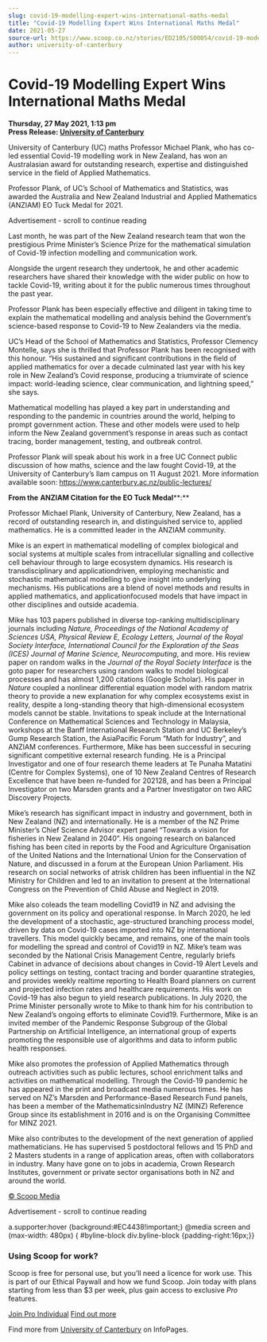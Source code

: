 ```yaml
---
slug: covid-19-modelling-expert-wins-international-maths-medal
title: "Covid-19 Modelling Expert Wins International Maths Medal"
date: 2021-05-27
source-url: https://www.scoop.co.nz/stories/ED2105/S00054/covid-19-modelling-expert-wins-international-maths-medal.htm
author: university-of-canterbury
---
```

Covid-19 Modelling Expert Wins International Maths Medal
========================================================

**Thursday, 27 May 2021, 1:13 pm**  
**Press Release: [University of Canterbury](https://info.scoop.co.nz/University_of_Canterbury)**

University of Canterbury (UC) maths Professor Michael Plank, who has co-led essential Covid-19 modelling work in New Zealand, has won an Australasian award for outstanding research, expertise and distinguished service in the field of Applied Mathematics.

Professor Plank, of UC’s School of Mathematics and Statistics, was awarded the Australia and New Zealand Industrial and Applied Mathematics (ANZIAM) EO Tuck Medal for 2021.

Advertisement - scroll to continue reading





Last month, he was part of the New Zealand research team that won the prestigious Prime Minister’s Science Prize for the mathematical simulation of Covid-19 infection modelling and communication work.

Alongside the urgent research they undertook, he and other academic researchers have shared their knowledge with the wider public on how to tackle Covid-19, writing about it for the public numerous times throughout the past year.

Professor Plank has been especially effective and diligent in taking time to explain the mathematical modelling and analysis behind the Government’s science-based response to Covid-19 to New Zealanders via the media.

UC’s Head of the School of Mathematics and Statistics, Professor Clemency Montelle, says she is thrilled that Professor Plank has been recognised with this honour. “His sustained and significant contributions in the field of applied mathematics for over a decade culminated last year with his key role in New Zealand’s Covid response, producing a triumvirate of science impact: world-leading science, clear communication, and lightning speed,” she says.

Mathematical modelling has played a key part in understanding and responding to the pandemic in countries around the world, helping to prompt government action. These and other models were used to help inform the New Zealand government’s response in areas such as contact tracing, border management, testing, and outbreak control.

Professor Plank will speak about his work in a free UC Connect public discussion of how maths, science and the law fought Covid-19, at the University of Canterbury’s Ilam campus on 11 August 2021. More information available soon: https://www.canterbury.ac.nz/public-lectures/

**From the** **ANZIAM Citation for the EO Tuck Medal****:**

Professor Michael Plank, University of Canterbury, New Zealand, has a record of outstanding research in, and distinguished service to, applied mathematics. He is a committed leader in the ANZIAM community.

Mike is an expert in mathematical modelling of complex biological and social systems at multiple scales from intracellular signalling and collective cell behaviour through to large ecosystem dynamics. His research is transdisciplinary and applicationdriven, employing mechanistic and stochastic mathematical modelling to give insight into underlying mechanisms. His publications are a blend of novel methods and results in applied mathematics, and applicationfocused models that have impact in other disciplines and outside academia.

Mike has 103 papers published in diverse top-ranking multidisciplinary journals including _Nature, Proceedings of the National Academy of Sciences USA, Physical Review E, Ecology Letters, Journal of the Royal Society Interface, International Council for the Exploration of the Seas (ICES) Journal of Marine Science, Neurocomputing_, and more. His review paper on random walks in the _Journal of the Royal Society Interface_ is the goto paper for researchers using random walks to model biological processes and has almost 1,200 citations (Google Scholar). His paper in _Nature_ coupled a nonlinear differential equation model with random matrix theory to provide a new explanation for why complex ecosystems exist in reality, despite a long-standing theory that high-dimensional ecosystem models cannot be stable. Invitations to speak include at the International Conference on Mathematical Sciences and Technology in Malaysia, workshops at the Banff International Research Station and UC Berkeley’s Gump Research Station, the AsiaPacific Forum “Math for Industry”, and ANZIAM conferences. Furthermore, Mike has been successful in securing significant competitive external research funding. He is a Principal Investigator and one of four research theme leaders at Te Punaha Matatini (Centre for Complex Systems), one of 10 New Zealand Centres of Research Excellence that have been re-funded for 202128, and has been a Principal Investigator on two Marsden grants and a Partner Investigator on two ARC Discovery Projects.

Mike’s research has significant impact in industry and government, both in New Zealand (NZ) and internationally. He is a member of the NZ Prime Minister’s Chief Science Advisor expert panel “Towards a vision for fisheries in New Zealand in 2040”. His ongoing research on balanced fishing has been cited in reports by the Food and Agriculture Organisation of the United Nations and the International Union for the Conservation of Nature, and discussed in a forum at the European Union Parliament. His research on social networks of atrisk children has been influential in the NZ Ministry for Children and led to an invitation to present at the International Congress on the Prevention of Child Abuse and Neglect in 2019.

Mike also coleads the team modelling Covid19 in NZ and advising the government on its policy and operational response. In March 2020, he led the development of a stochastic, age-structured branching process model, driven by data on Covid-19 cases imported into NZ by international travellers. This model quickly became, and remains, one of the main tools for modelling the spread and control of Covid19 in NZ. Mike’s team was seconded by the National Crisis Management Centre, regularly briefs Cabinet in advance of decisions about changes in Covid-19 Alert Levels and policy settings on testing, contact tracing and border quarantine strategies, and provides weekly realtime reporting to Health Board planners on current and projected infection rates and healthcare requirements. His work on Covid-19 has also begun to yield research publications. In July 2020, the Prime Minister personally wrote to Mike to thank him for his contribution to New Zealand’s ongoing efforts to eliminate Covid19. Furthermore, Mike is an invited member of the Pandemic Response Subgroup of the Global Partnership on Artificial Intelligence, an international group of experts promoting the responsible use of algorithms and data to inform public health responses.

Mike also promotes the profession of Applied Mathematics through outreach activities such as public lectures, school enrichment talks and activities on mathematical modelling. Through the Covid-19 pandemic he has appeared in the print and broadcast media numerous times. He has served on NZ’s Marsden and Performance-Based Research Fund panels, has been a member of the MathematicsinIndustry NZ (MINZ) Reference Group since its establishment in 2016 and is on the Organising Committee for MINZ 2021.

Mike also contributes to the development of the next generation of applied mathematicians. He has supervised 5 postdoctoral fellows and 15 PhD and 2 Masters students in a range of application areas, often with collaborators in industry. Many have gone on to jobs in academia, Crown Research Institutes, government or private sector organisations both in NZ and around the world.

[© Scoop Media](http://www.scoop.co.nz/about/terms.html)  

Advertisement - scroll to continue reading



a.supporter:hover {background:#EC4438!important;} @media screen and (max-width: 480px) { #byline-block div.byline-block {padding-right:16px;}}

### Using Scoop for work?

Scoop is free for personal use, but you’ll need a licence for work use. This is part of our Ethical Paywall and how we fund Scoop. Join today with plans starting from less than $3 per week, plus gain access to exclusive _Pro_ features.  
  
[Join Pro Individual](https://pro.scoop.co.nz/Individual/?from=ProIn24) [Find out more](https://pro.scoop.co.nz/using-scoop-for-work/?from=ProIn24)

Find more from [University of Canterbury](https://info.scoop.co.nz/University_of_Canterbury) on InfoPages.